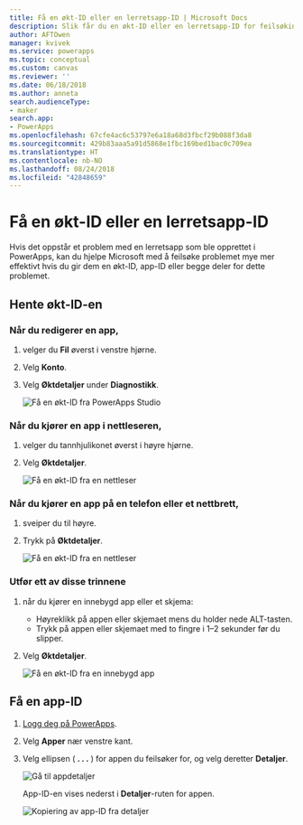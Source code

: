```yaml
---
title: Få en økt-ID eller en lerretsapp-ID | Microsoft Docs
description: Slik får du en økt-ID eller en lerretsapp-ID for feilsøking i PowerApps
author: AFTOwen
manager: kvivek
ms.service: powerapps
ms.topic: conceptual
ms.custom: canvas
ms.reviewer: ''
ms.date: 06/18/2018
ms.author: anneta
search.audienceType:
- maker
search.app:
- PowerApps
ms.openlocfilehash: 67cfe4ac6c53797e6a18a68d3fbcf29b088f3da8
ms.sourcegitcommit: 429b83aaa5a91d5868e1fbc169bed1bac0c709ea
ms.translationtype: HT
ms.contentlocale: nb-NO
ms.lasthandoff: 08/24/2018
ms.locfileid: "42848659"
---
```

# <a name="get-a-session-id-or-a-canvas-app-id"></a>Få en økt-ID eller en lerretsapp-ID
Hvis det oppstår et problem med en lerretsapp som ble opprettet i PowerApps, kan du hjelpe Microsoft med å feilsøke problemet mye mer effektivt hvis du gir dem en økt-ID, app-ID eller begge deler for dette problemet.

## <a name="get-the-session-id"></a>Hente økt-ID-en

### <a name="when-editing-an-app"></a>Når du redigerer en app,
1. velger du **Fil** øverst i venstre hjørne.

1. Velg **Konto**.

1. Velg **Øktdetaljer** under **Diagnostikk**.

    ![Få en økt-ID fra PowerApps Studio](media/get-sessionid/studio.png)

### <a name="when-running-an-app-in-a-browser"></a>Når du kjører en app i nettleseren,
1. velger du tannhjulikonet øverst i høyre hjørne.

1. Velg **Øktdetaljer**.

    ![Få en økt-ID fra en nettleser](media/get-sessionid/browser.png)

### <a name="when-running-an-app-on-a-phone-or-a-tablet"></a>Når du kjører en app på en telefon eller et nettbrett,
1. sveiper du til høyre.

1. Trykk på **Øktdetaljer**.

    ![Få en økt-ID fra en nettleser](media/get-sessionid/mobile.png)

### <a name="when-running-an-embedded-app-or-form"></a>Utfør ett av disse trinnene
1. når du kjører en innebygd app eller et skjema:

    - Høyreklikk på appen eller skjemaet mens du holder nede ALT-tasten.
    - Trykk på appen eller skjemaet med to fingre i 1–2 sekunder før du slipper.

1. Velg **Øktdetaljer**.

    ![Få en økt-ID fra en innebygd app](media/get-sessionid/embedded.png)

## <a name="get-an-app-id"></a>Få en app-ID
1. [Logg deg på PowerApps](https://powerapps.microsoft.com).

1. Velg **Apper** nær venstre kant.

1. Velg ellipsen ( **. . .** ) for appen du feilsøker for, og velg deretter **Detaljer**.

    ![Gå til appdetaljer](./media/get-sessionid/details.png)

    App-ID-en vises nederst i **Detaljer**-ruten for appen.

    ![Kopiering av app-ID fra detaljer](./media/get-sessionid/app-id.png)
